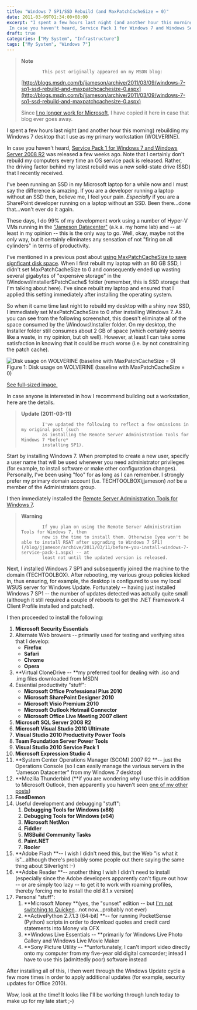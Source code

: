 ```yaml
---
title: "Windows 7 SP1/SSD Rebuild (and MaxPatchCacheSize = 0)"
date: 2011-03-09T01:34:00+08:00
excerpt: "I spent a few hours last night (and another hour this morning) rebuilding my Windows 7 desktop that I use as my primary workstation (WOLVERINE). 
 In case you haven't heard, Service Pack 1 for Windows 7 and Windows Server 2008 R2 was released a few weeks..."
draft: true
categories: ["My System", "Infrastructure"]
tags: ["My System", "Windows 7"]
---
```


> **Note**
> 
>             This post originally appeared on my MSDN blog:  
>   
> 
> 
> [http://blogs.msdn.com/b/jjameson/archive/2011/03/09/windows-7-sp1-ssd-rebuild-and-maxpatchcachesize-0.aspx](http://blogs.msdn.com/b/jjameson/archive/2011/03/09/windows-7-sp1-ssd-rebuild-and-maxpatchcachesize-0.aspx)
> 
> 
> Since [I no longer work for Microsoft](/blog/jjameson/archive/2011/09/02/last-day-with-microsoft.aspx), I have copied it here in case that blog                 ever goes away.


I spent a few hours last night (and another hour this morning) rebuilding my Windows         7 desktop that I use as my primary workstation (WOLVERINE).

In case you haven't heard, [Service Pack 1 for Windows 7 and Windows Server 2008 R2](http://www.microsoft.com/downloads/en/details.aspx?FamilyID=c3202ce6-4056-4059-8a1b-3a9b77cdfdda) was released a few         weeks ago. Note that I certainly don't rebuild my computers every time an OS service         pack is released. Rather, the driving factor behind my latest rebuild was a new         solid-state drive (SSD) that I recently received.

I've been running an SSD in my Microsoft laptop for a while now and I must say the         difference is amazing. If you are a developer running a laptop without an SSD then,         believe me, I feel your pain. *Especially* if you are a SharePoint developer         running on a laptop without an SSD. Been there...done that...won't ever do it again.

These days, I do 99% of my development work using a number of Hyper-V VMs running         in the ["Jameson
            Datacenter"](/blog/jjameson/archive/2009/09/14/the-jameson-datacenter.aspx) (a.k.a. my home lab) and -- at least in my opinion -- this is         the only way to go. Well, okay, maybe not the *only* way, but it certainly         eliminates any sensation of not "firing on all cylinders" in terms of productivity.

I've mentioned in a previous post about [using MaxPatchCacheSize to save signficant disk space](/blog/jjameson/archive/2010/04/30/save-significant-disk-space-by-setting-maxpatchcachesize-to-0.aspx). When I first rebuilt         my laptop with an 80 GB SSD, I didn't set MaxPatchCacheSize to 0 and consequently         ended up wasting several gigabytes of "expensive storage" in the \Windows\Installer\$PatchCache$         folder (remember, this is SSD storage that I'm talking about here). I've since rebuilt         my laptop and ensured that I applied this setting immediately after installing the         operating system.

So when it came time last night to rebuild my desktop with a shiny new SSD, I immediately         set MaxPatchCacheSize to 0 after installing Windows 7. As you can see from the following         screenshot, this doesn't eliminate all of the space consumed by the \Windows\Installer         folder. On my desktop, the Installer folder still consumes about 2 GB of space (which         certainly seems like a waste, in my opinion, but oh well). However, at least I can         take some satisfaction in knowing that it could be much worse (i.e. by not constraining         the patch cache).

![Disk usage on WOLVERINE (baseline with MaxPatchCacheSize = 0)](https://www.technologytoolbox.com/blog/images/www_technologytoolbox_com/blog/jjameson/8/r_Disk%20Usage%20-%20WOLVERINE%20-%20Baseline.png)
            Figure 1: Disk usage on WOLVERINE (baseline with MaxPatchCacheSize = 0)

[See full-sized image.](/blog/images/www_technologytoolbox_com/blog/jjameson/8/o_Disk%20Usage%20-%20WOLVERINE%20-%20Baseline.png)


In case anyone is interested in how I recommend building out a workstation, here         are the details.


> **Update (2011-03-11)**
> 
>             I've updated the following to reflect a few omissions in my original post (such
>             as installing the Remote Server Administration Tools for Windows 7 *before*
>             installing SP1).


Start by installing Windows 7. When prompted to create a new user, specify a user         name that will be used whenever you need administrator privileges (for example,         to install software or make other configuration changes). Personally, I've been         using "foo" for as long as I can remember. I strongly prefer my primary domain account         (i.e. TECHTOOLBOX\jjameson) *not* be a member of the Administrators group.

I then immediately installed the [Remote Server Administration Tools for Windows 7](http://www.microsoft.com/downloads/en/details.aspx?FamilyID=7d2f6ad7-656b-4313-a005-4e344e43997d&amp;displaylang=en).


> **Warning**
> 
>             If you plan on using the Remote Server Administration Tools for Windows 7, then
>             now is the time to install them. Otherwise [you won't be able to install RSAT after upgrading to Windows 7 SP1](/blog/jjameson/archive/2011/03/11/before-you-install-windows-7-service-pack-1.aspx) -- at
>             least not until the updated version is released.


Next, I installed Windows 7 SP1 and subsequently joined the machine to the domain         (TECHTOOLBOX). After rebooting, my various group policies kicked in, thus ensuring,         for example, the desktop is configured to use my local WSUS server for Windows Update.         Fortunately -- having just installed Windows 7 SP1 -- the number of updates detected         was actually quite small (although it still required a couple of reboots to get         the .NET Framework 4 Client Profile installed and patched).

I then proceeded to install the following:

1. **Microsoft Security Essentials**
2. Alternate Web browers -- primarily used for testing and verifying sites that I develop:
    - **Firefox**
    - **Safari**
    - **Chrome**
    - **Opera**
3. **Virtual CloneDrive -- **my preferred tool for dealing with .iso and
            .img files downloaded from MSDN
4. Essential productivity "stuff":
    - **Microsoft Office Professional Plus 2010**
    - **Microsoft SharePoint Designer 2010**
    - **Microsoft Visio Premium 2010**
    - **Microsoft Outlook Hotmail Connector**
    - **Microsoft Office Live Meeting 2007 client**
5. **Microsoft SQL Server 2008 R2**
6. **Microsoft Visual Studio 2010 Ultimate**
7. **Visual Studio 2010 Productivity Power Tools**
8. **Team Foundation Server Power Tools**
9. **Visual Studio 2010 Service Pack 1**
10. **Microsoft Expression Studio 4**
11. **System Center Operations Manager (SCOM) 2007 R2 **-- just the Operations
            Console (so I can easily manage the various servers in the "Jameson Datacenter"
            from my Windows 7 desktop)
12. **Mozilla Thunderbird (**if you are wondering why I use this in addition
            to Microsoft Outlook, then apparently you haven't seen [one of my other posts](/blog/jjameson/archive/2010/04/26/outlook-2010-does-not-work-with-windows-server-2003-pop3-service.aspx))
13. **FeedDemon**
14. Useful development and debugging "stuff":
    1. **Debugging Tools for Windows (x86)**
    2. **Debugging Tools for Windows (x64)**
    3. **Microsoft NetMon**
    4. **Fiddler**
    5. **MSBuild Community Tasks**
    6. **Paint.NET**
    7. **Rooler**
15. **Adobe Flash **-- I wish I didn't need this, but the Web "is what
            it is"...although there's probably some people out there saying the same thing about
            Silverlight :-)
16. **Adobe Reader **-- another thing I wish I didn't need to install (especially
            since the Adobe developers apparently can't figure out how -- or are simply too
            lazy -- to get it to work with roaming profiles, thereby forcing me to install the
            old 8.1.x version)
17. Personal "stuff":
    1. **Microsoft Money **(yes, the "sunset" edition -- but [I'm not switching to Quicken](/blog/jjameson/archive/2010/03/28/you-ll-have-to-pry-that-money-from-my-cold-dead-hands.aspx)...not now...probably not ever)
    2. **ActivePython 2.7.1.3 (64-bit) **-- for running PocketSense (Python)
                scripts in order to download quotes and credit card statements into Money via OFX
    3. **Windows Live Essentials -- **primarily for Windows Live Photo Gallery
                and Windows Live Movie Maker
    4. **Sony Picture Utility -- **unfortunately, I can't import video directly
                onto my computer from my five-year old digital camcorder; intead I have to use this
                (admittedly poor) software instead


After installing all of this, I then went through the Windows Update cycle a few         more times in order to apply additional updates (for example, security updates for         Office 2010).

Wow, look at the time! It looks like I'll be working through lunch today to make         up for my late start ;-)

